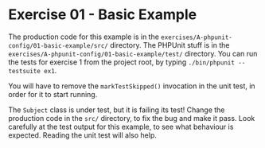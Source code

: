 # Exercise 01 - Basic Example

The production code for this example is in the `exercises/A-phpunit-config/01-basic-example/src/` directory.  The PHPUnit stuff is
in the `exercises/A-phpunit-config/01-basic-example/test/` directory.  You can run the tests for exercise 1 from the project root,
by typing `./bin/phpunit --testsuite ex1`.

You will have to remove the `markTestSkipped()` invocation in the unit test, in order for it to start running.

The `Subject` class is under test, but it is failing its test! Change the production code in the `src/` directory, to fix
the bug and make it pass.  Look carefully at the test output for this example, to see what behaviour is expected.  Reading
the unit test will also help.
